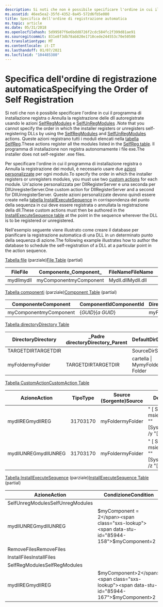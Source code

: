 ```yaml
---
description: Si noti che non è possibile specificare l'ordine in cui il programma di installazione registra o Annulla la registrazione delle dll autoregistrate usando le azioni SelfRegModules e SelfUnRegModules.
ms.assetid: 46ee5ea2-35fd-4352-8a45-572d6fb5e080
title: Specifica dell'ordine di registrazione automatica
ms.topic: article
ms.date: 05/31/2018
ms.openlocfilehash: 5d99587f6e6bdd8726f2cdc584fc2f399d81ae91
ms.sourcegitcommit: 831e8f3db78ab820e1710cede244553c70e50500
ms.translationtype: MT
ms.contentlocale: it-IT
ms.lasthandoff: 01/07/2021
ms.locfileid: "104485380"
---
```

# <a name="specifying-the-order-of-self-registration"></a><span data-ttu-id="85944-103">Specifica dell'ordine di registrazione automatica</span><span class="sxs-lookup"><span data-stu-id="85944-103">Specifying the Order of Self Registration</span></span>

<span data-ttu-id="85944-104">Si noti che non è possibile specificare l'ordine in cui il programma di installazione registra o Annulla la registrazione delle dll autoregistrate usando le azioni [SelfRegModules](selfregmodules-action.md) e [SelfUnRegModules](selfunregmodules-action.md) .</span><span class="sxs-lookup"><span data-stu-id="85944-104">Note that you cannot specify the order in which the installer registers or unregisters self-registering DLLs by using the [SelfRegModules](selfregmodules-action.md) and [SelfUnRegModules](selfunregmodules-action.md) actions.</span></span> <span data-ttu-id="85944-105">Queste azioni registrano tutti i moduli elencati nella [tabella SelfReg](selfreg-table.md).</span><span class="sxs-lookup"><span data-stu-id="85944-105">These actions register all the modules listed in the [SelfReg table](selfreg-table.md).</span></span> <span data-ttu-id="85944-106">Il programma di installazione non registra autonomamente i file exe.</span><span class="sxs-lookup"><span data-stu-id="85944-106">The installer does not self-register .exe files.</span></span>

<span data-ttu-id="85944-107">Per specificare l'ordine in cui il programma di installazione registra o Annulla la registrazione dei moduli, è necessario usare due [azioni personalizzate](custom-actions.md) per ogni modulo.</span><span class="sxs-lookup"><span data-stu-id="85944-107">To specify the order in which the installer registers or unregisters modules, you must use two [custom actions](custom-actions.md) for each module.</span></span> <span data-ttu-id="85944-108">Un'azione personalizzata per DllRegisterServer e una seconda per DllUnregisterServer.</span><span class="sxs-lookup"><span data-stu-id="85944-108">One custom action for DllRegisterServer and a second for DllUnregisterServer.</span></span> <span data-ttu-id="85944-109">Queste azioni personalizzate devono quindi essere create nella [tabella InstallExecuteSequence](installexecutesequence-table.md) in corrispondenza del punto della sequenza in cui deve essere registrata o annullata la registrazione della dll.</span><span class="sxs-lookup"><span data-stu-id="85944-109">These custom actions must then be authored in the [InstallExecuteSequence table](installexecutesequence-table.md) at the point in the sequence wherever the DLL is to be registered or unregistered.</span></span>

<span data-ttu-id="85944-110">Nell'esempio seguente viene illustrato come creare il database per pianificare la registrazione automatica di una DLL in un determinato punto della sequenza di azione.</span><span class="sxs-lookup"><span data-stu-id="85944-110">The following example illustrates how to author the database to schedule the self-registration of a DLL at a particular point in the action sequence.</span></span>

<span data-ttu-id="85944-111">[Tabella file](file-table.md) (parziale)</span><span class="sxs-lookup"><span data-stu-id="85944-111">[File Table](file-table.md) (partial)</span></span>



| <span data-ttu-id="85944-112">File</span><span class="sxs-lookup"><span data-stu-id="85944-112">File</span></span>  | <span data-ttu-id="85944-113">Componente\_</span><span class="sxs-lookup"><span data-stu-id="85944-113">Component\_</span></span> | <span data-ttu-id="85944-114">FileName</span><span class="sxs-lookup"><span data-stu-id="85944-114">FileName</span></span>  | <span data-ttu-id="85944-115">Sequenza</span><span class="sxs-lookup"><span data-stu-id="85944-115">Sequence</span></span> |
|-------|-------------|-----------|----------|
| <span data-ttu-id="85944-116">mydll</span><span class="sxs-lookup"><span data-stu-id="85944-116">mydll</span></span> | <span data-ttu-id="85944-117">myComponent</span><span class="sxs-lookup"><span data-stu-id="85944-117">myComponent</span></span> | <span data-ttu-id="85944-118">Mydll.dll</span><span class="sxs-lookup"><span data-stu-id="85944-118">Mydll.dll</span></span> | <span data-ttu-id="85944-119">13</span><span class="sxs-lookup"><span data-stu-id="85944-119">13</span></span>       |



 

<span data-ttu-id="85944-120">[Tabella componenti](component-table.md) (parziale)</span><span class="sxs-lookup"><span data-stu-id="85944-120">[Component Table](component-table.md) (partial)</span></span>



| <span data-ttu-id="85944-121">Componente</span><span class="sxs-lookup"><span data-stu-id="85944-121">Component</span></span>   | <span data-ttu-id="85944-122">ComponentId</span><span class="sxs-lookup"><span data-stu-id="85944-122">ComponentId</span></span> | <span data-ttu-id="85944-123">Directory\_</span><span class="sxs-lookup"><span data-stu-id="85944-123">Directory\_</span></span> | <span data-ttu-id="85944-124">KeyPath</span><span class="sxs-lookup"><span data-stu-id="85944-124">KeyPath</span></span> |
|-------------|-------------|-------------|---------|
| <span data-ttu-id="85944-125">myComponent</span><span class="sxs-lookup"><span data-stu-id="85944-125">myComponent</span></span> | <span data-ttu-id="85944-126">{*GUID*}</span><span class="sxs-lookup"><span data-stu-id="85944-126">{*a GUID*}</span></span>  | <span data-ttu-id="85944-127">myFolder</span><span class="sxs-lookup"><span data-stu-id="85944-127">myFolder</span></span>    | <span data-ttu-id="85944-128">mydll</span><span class="sxs-lookup"><span data-stu-id="85944-128">mydll</span></span>   |



 

[<span data-ttu-id="85944-129">Tabella directory</span><span class="sxs-lookup"><span data-stu-id="85944-129">Directory Table</span></span>](directory-table.md)



| <span data-ttu-id="85944-130">Directory</span><span class="sxs-lookup"><span data-stu-id="85944-130">Directory</span></span> | <span data-ttu-id="85944-131">\_Padre directory</span><span class="sxs-lookup"><span data-stu-id="85944-131">Directory\_Parent</span></span> | <span data-ttu-id="85944-132">DefaultDir</span><span class="sxs-lookup"><span data-stu-id="85944-132">DefaultDir</span></span>          |
|-----------|-------------------|---------------------|
| <span data-ttu-id="85944-133">TARGETDIR</span><span class="sxs-lookup"><span data-stu-id="85944-133">TARGETDIR</span></span> |                   | <span data-ttu-id="85944-134">SourceDir</span><span class="sxs-lookup"><span data-stu-id="85944-134">SourceDir</span></span>           |
| <span data-ttu-id="85944-135">myFolder</span><span class="sxs-lookup"><span data-stu-id="85944-135">myFolder</span></span>  | <span data-ttu-id="85944-136">TARGETDIR</span><span class="sxs-lookup"><span data-stu-id="85944-136">TARGETDIR</span></span>         | <span data-ttu-id="85944-137">cartella \| My</span><span class="sxs-lookup"><span data-stu-id="85944-137">myFolder\|My Folder</span></span> |



 

[<span data-ttu-id="85944-138">Tabella CustomAction</span><span class="sxs-lookup"><span data-stu-id="85944-138">CustomAction Table</span></span>](customaction-table.md)



| <span data-ttu-id="85944-139">Azione</span><span class="sxs-lookup"><span data-stu-id="85944-139">Action</span></span>     | <span data-ttu-id="85944-140">Tipo</span><span class="sxs-lookup"><span data-stu-id="85944-140">Type</span></span> | <span data-ttu-id="85944-141">Source (Sorgente)</span><span class="sxs-lookup"><span data-stu-id="85944-141">Source</span></span>   | <span data-ttu-id="85944-142">Destinazione</span><span class="sxs-lookup"><span data-stu-id="85944-142">Target</span></span>                                     |
|------------|------|----------|--------------------------------------------|
| <span data-ttu-id="85944-143">mydllREG</span><span class="sxs-lookup"><span data-stu-id="85944-143">mydllREG</span></span>   | <span data-ttu-id="85944-144">3170</span><span class="sxs-lookup"><span data-stu-id="85944-144">3170</span></span> | <span data-ttu-id="85944-145">myFolder</span><span class="sxs-lookup"><span data-stu-id="85944-145">myFolder</span></span> | <span data-ttu-id="85944-146">" \[ SystemFolder \] msiexec"/y " \[ \# myDll \] "</span><span class="sxs-lookup"><span data-stu-id="85944-146">"\[SystemFolder\]msiexec" /y "\[\#mydll\]"</span></span> |
| <span data-ttu-id="85944-147">mydllUNREG</span><span class="sxs-lookup"><span data-stu-id="85944-147">mydllUNREG</span></span> | <span data-ttu-id="85944-148">3170</span><span class="sxs-lookup"><span data-stu-id="85944-148">3170</span></span> | <span data-ttu-id="85944-149">myFolder</span><span class="sxs-lookup"><span data-stu-id="85944-149">myFolder</span></span> | <span data-ttu-id="85944-150">" \[ SystemFolder \] msiexec"/z " \[ \# myDll \] "</span><span class="sxs-lookup"><span data-stu-id="85944-150">"\[SystemFolder\]msiexec" /z "\[\#mydll\]"</span></span> |



 

<span data-ttu-id="85944-151">[Tabella InstallExecuteSequence](installexecutesequence-table.md) (parziale)</span><span class="sxs-lookup"><span data-stu-id="85944-151">[InstallExecuteSequence Table](installexecutesequence-table.md) (partial)</span></span>



| <span data-ttu-id="85944-152">Azione</span><span class="sxs-lookup"><span data-stu-id="85944-152">Action</span></span>           | <span data-ttu-id="85944-153">Condizione</span><span class="sxs-lookup"><span data-stu-id="85944-153">Condition</span></span>         | <span data-ttu-id="85944-154">Sequenza</span><span class="sxs-lookup"><span data-stu-id="85944-154">Sequence</span></span> |
|------------------|-------------------|----------|
| <span data-ttu-id="85944-155">SelfUnregModules</span><span class="sxs-lookup"><span data-stu-id="85944-155">SelfUnregModules</span></span> |                   | <span data-ttu-id="85944-156">2200</span><span class="sxs-lookup"><span data-stu-id="85944-156">2200</span></span>     |
| <span data-ttu-id="85944-157">mydllUNREG</span><span class="sxs-lookup"><span data-stu-id="85944-157">mydllUNREG</span></span>       | <span data-ttu-id="85944-158">$myComponent = 2</span><span class="sxs-lookup"><span data-stu-id="85944-158">$myComponent=2</span></span>    | <span data-ttu-id="85944-159">2201</span><span class="sxs-lookup"><span data-stu-id="85944-159">2201</span></span>     |
| <span data-ttu-id="85944-160">RemoveFiles</span><span class="sxs-lookup"><span data-stu-id="85944-160">RemoveFiles</span></span>      |                   | <span data-ttu-id="85944-161">3500</span><span class="sxs-lookup"><span data-stu-id="85944-161">3500</span></span>     |
| <span data-ttu-id="85944-162">InstallFiles</span><span class="sxs-lookup"><span data-stu-id="85944-162">InstallFiles</span></span>     |                   | <span data-ttu-id="85944-163">4000</span><span class="sxs-lookup"><span data-stu-id="85944-163">4000</span></span>     |
| <span data-ttu-id="85944-164">SelfRegModules</span><span class="sxs-lookup"><span data-stu-id="85944-164">SelfRegModules</span></span>   |                   | <span data-ttu-id="85944-165">6500</span><span class="sxs-lookup"><span data-stu-id="85944-165">6500</span></span>     |
| <span data-ttu-id="85944-166">mydllREG</span><span class="sxs-lookup"><span data-stu-id="85944-166">mydllREG</span></span>         | <span data-ttu-id="85944-167">$myComponent>2</span><span class="sxs-lookup"><span data-stu-id="85944-167">$myComponent>2</span></span> | <span data-ttu-id="85944-168">6501</span><span class="sxs-lookup"><span data-stu-id="85944-168">6501</span></span>     |



 

 

 



